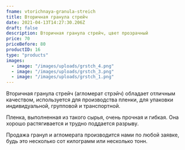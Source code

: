 ```yaml
---
fname: vtorichnaya-granula-streich
title: Вторичная гранула стрейч
date: 2021-04-13T14:27:30.206Z
draft: false
description: Вторичная гранула стрейч, цвет прозрачный
price: 70
priceBefore: 80
productID: 16
type: "products"
images:
  - image: "/images/uploads/grstch_4.png"
  - image: "/images/uploads/grstch_3.png"
  - image: "/images/uploads/grstch_1.png"
---
```

Вторичная гранула стрейч (агломерат стрэйч) обладает отличным качеством, используется для производства пленки, для упаковки индивидуальной, групповой и транспортной. 

Пленка, выполненная из такого сырья, очень прочная и гибкая. Она хорошо растягивается и трудно поддается разрыву. 

Продажа гранул и агломерата производится нами по любой заявке, будь это несколько сот килограмм или несколько тонн.
